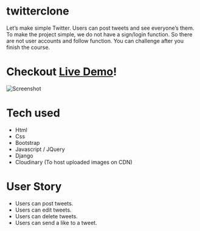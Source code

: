 # twitterclone
Let’s make simple Twitter. Users can post tweets and see everyone’s them.
To make the project simple, we do not have a sign/login function.
So there are not user accounts and follow function. You can challenge after you finish the course.

# Checkout [Live Demo](https://twitter-mohamed123.herokuapp.com/)!

![Screenshot](https://user-images.githubusercontent.com/91717723/137626943-c96d631f-afab-4fdf-a72e-2f872dd5a96b.png)


# Tech used

* Html
* Css
* Bootstrap
* Javascript / JQuery
* Django
* Cloudinary (To host uploaded images on CDN)

# User Story

* Users can post tweets.
* Users can edit tweets.
* Users can delete tweets.
* Users can send a like to a tweet.
